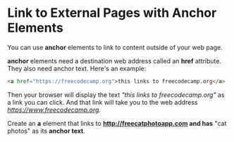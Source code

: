  # Link to External Pages with Anchor Elements
 
 You can use **anchor** elements to link to content outside of your web page.
 
 **anchor** elements need a destination web address called an **href** attribute. They also need anchor text. Here's an example:
 
 ``` html
 <a href="https://freecodecamp.org">this links to freecodecamp.org</a>
 ```
 
 Then your browser will display the text *"this links to freecodecamp.org"* as a link you can click. And that link will take you to the web address *https://www.freecodecamp.org*.
 
 Create an **a** element that links to **http://freecatphotoapp.com and has** "cat photos" as its **anchor text**.
